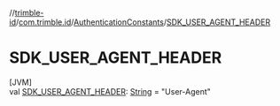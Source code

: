 //[trimble-id](../../../index.md)/[com.trimble.id](../index.md)/[AuthenticationConstants](index.md)/[SDK_USER_AGENT_HEADER](-s-d-k_-u-s-e-r_-a-g-e-n-t_-h-e-a-d-e-r.md)

# SDK_USER_AGENT_HEADER

[JVM]\
val [SDK_USER_AGENT_HEADER](-s-d-k_-u-s-e-r_-a-g-e-n-t_-h-e-a-d-e-r.md): [String](https://docs.oracle.com/javase/8/docs/api/java/lang/String.html) = &quot;User-Agent&quot;
